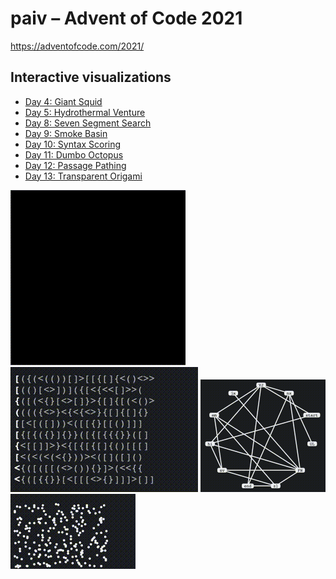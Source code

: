paiv – Advent of Code 2021
==
https://adventofcode.com/2021/

Interactive visualizations
--

* [Day 4: Giant Squid](https://paiv.github.io/aoc2021/day/4/)
* [Day 5: Hydrothermal Venture](https://paiv.github.io/aoc2021/day/5/)
* [Day 8: Seven Segment Search](https://paiv.github.io/aoc2021/day/8/)
* [Day 9: Smoke Basin](https://paiv.github.io/aoc2021/day/9/)
* [Day 10: Syntax Scoring](https://paiv.github.io/aoc2021/day/10/)
* [Day 11: Dumbo Octopus](https://paiv.github.io/aoc2021/day/11/)
* [Day 12: Passage Pathing](https://paiv.github.io/aoc2021/day/12/)
* [Day 13: Transparent Origami](https://paiv.github.io/aoc2021/day/13/)

[![](docs/day/9/smog.gif)](https://paiv.github.io/aoc2021/day/9/)
[![](docs/day/10/syntax.gif)](https://paiv.github.io/aoc2021/day/10/)
[<img src="docs/day/12/search.gif" width="200">](https://paiv.github.io/aoc2021/day/12/)
[![](docs/day/13/fold.gif)](https://paiv.github.io/aoc2021/day/13/)